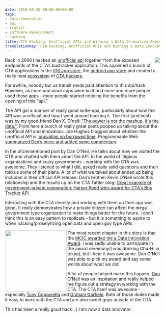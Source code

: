 ```yaml
---
date: 2010-09-25 00:00:00+00:00
tags:
- data-innovation
- api
- transit
- software-development
- hacking
title: CTA Hacking, Unofficial APIs and Winning a Data Innovation Award
translationKey: CTA Hacking, Unofficial APIs and Winning a Data Innovation Award
---
```


<a href="http://www.flickr.com/photos/juggernautco/2913444222/in/photostream/"><img align="right" src="http://farm4.static.flickr.com/3250/2913444222_5f01a20397_m.jpg"></a>Back in 2008 I hacked an [unofficial api](http://www.nata2.org/2008/10/06/chicago-transit-api/) together from the exposed endpoints of the CTA’s bustracker application. This spawned a bunch of CTA applications in the [iOS app store](http://arstechnica.com/apple/reviews/2009/04/iphone-app-showdown-battle-of-the-cta-bus-trackers.ars), the [android app store](http://www.google.com/search?q=chicago+transit+authority+android) and created a really neat [ecosystem](http://www.transitchicago.com/apps/) of [CTA hackers](http://groups.google.com/group/transitapi). 

For awhile, nobody but us transit nerds paid attention to this api/hack. However, as more and more apps were built and more and more people used those apps - more people started noticing the benefits from the opening of this “api.”

The API got a number of really good write-ups, particularly about how the API was unofficial and how I went around hacking it. The first (and best) was by my good friend Dan X. O’neil: ["The power is not the mashup. It's the data."](http://www.derivativeworks.com/2009/01/h.html). From here a bunch of really great posts popped up talking about the unofficial API and innovation. Joe Hughes blogged about whether the unofficial API is [innovation on borrowed time](http://headwayblog.com/2008/12/14/unofficial-cta-apis/). Programmable Web [summarized Dan’s piece and added some commentary](http://blog.programmableweb.com/2009/01/27/hacking-chicagos-unofficial-transit-api/).

In the aforementioned post by Dan O'Neil, He talks about how we visited the CTA and chatted with them about the API. In the world of litigious organizations and scary governments - working with the CTA was awesome. They listened to what I did, asked really solid questions and then told us some of their plans. A lot of what we talked about ended up being included in their official API release. Dan’s brother Kevin O’Neil wrote this relationship and the results up on the CTA Tattler blog: [Great example of government-private cooperation: Harper Reed wins award for CTA's Bus Tracker API](http://www.chicagonow.com/blogs/cta-tattler/2010/09/great-example-of-government-private-cooperation-harper-reed-wins-an-inaugural-mcic-data-innovation-award-for-chicago-transit-api.html). 

Interacting with the CTA directly and working with them on their app was great. It really demonstrates how a private citizen can affect the mega government type organization to make things better for the future. I don’t think this is an easy pattern to replicate - but it is something to aspire to when hacking/proselytizing open data and open gov type APIs. 

<a href="http://www.flickr.com/photos/natatwo/5014492675/"><img src="http://farm5.static.flickr.com/4144/5014492675_5a23a61f3a_m.jpg" align="left" width="200"/></a>
The most recent chapter in this story is that the <a href="http://blog.mcic.org/2010/09/mcic-project-prize-takes-a-turn/">MCIC awarded me a Data Innovation Award</a>. I was sadly unable to participate in the award ceremony(I was drinking Chu-Hi in tokyo), but I hear it was awesome. Dan O’Neil was able to pick my award and say some words about what we did.

A lot of people helped make this happen. [Dan O’Neil](http://www.derivativeworks.com/) was an inspiration and really helped me figure out a strategy in working with the CTA. The CTA itself was awesome - especially [Tony Coppoletta](http://coppoletta.net/) and [Graham Garfield](http://www.chicago-l.org/). Both of those dudes made it easy to work with the CTA and are also sweet guys outside of the CTA.

This has been a really good hack. ;) I am now a data innovator.